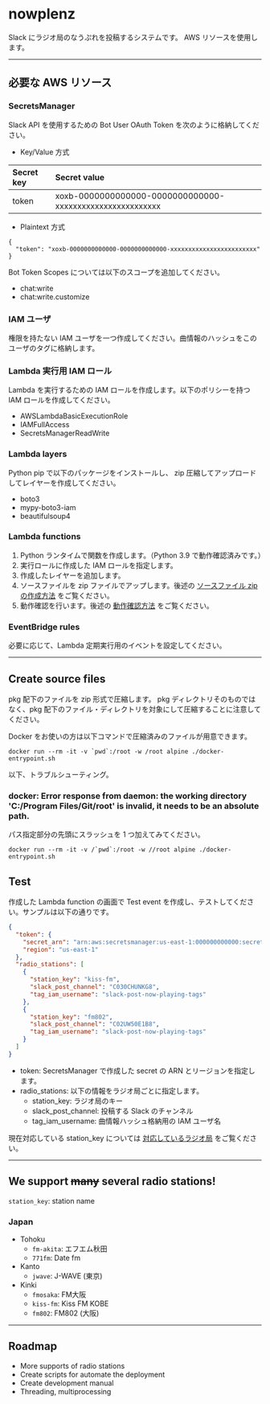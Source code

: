 # nowplenz

Slack にラジオ局のなうぷれを投稿するシステムです。 AWS リソースを使用します。

---

## 必要な AWS リソース

### SecretsManager

Slack API を使用するための Bot User OAuth Token を次のように格納してください。

- Key/Value 方式

| Secret key | Secret value                                              |
|:-----------|:----------------------------------------------------------|
| token      | xoxb-0000000000000-0000000000000-xxxxxxxxxxxxxxxxxxxxxxxx |

- Plaintext 方式

```text
{
  "token": "xoxb-0000000000000-0000000000000-xxxxxxxxxxxxxxxxxxxxxxxx"
}
```

Bot Token Scopes については以下のスコープを追加してください。

- chat:write
- chat:write.customize

### IAM ユーザ

権限を持たない IAM ユーザを一つ作成してください。曲情報のハッシュをこのユーザのタグに格納します。

### Lambda 実行用 IAM ロール

Lambda を実行するための IAM ロールを作成します。以下のポリシーを持つ IAM ロールを作成してください。

- AWSLambdaBasicExecutionRole
- IAMFullAccess
- SecretsManagerReadWrite

### Lambda layers

Python pip で以下のパッケージをインストールし、 zip 圧縮してアップロードしてレイヤーを作成してください。

- boto3
- mypy-boto3-iam
- beautifulsoup4

### Lambda functions

1. Python ランタイムで関数を作成します。（Python 3.9 で動作確認済みです。）
2. 実行ロールに作成した IAM ロールを指定します。
3. 作成したレイヤーを追加します。
4. ソースファイルを zip ファイルでアップします。後述の [ソースファイル zip の作成方法](#create-source-files) をご覧ください。
5. 動作確認を行います。後述の [動作確認方法](#test) をご覧ください。

### EventBridge rules

必要に応じて、Lambda 定期実行用のイベントを設定してください。

---

## Create source files

pkg 配下のファイルを zip 形式で圧縮します。 pkg ディレクトリそのものではなく、pkg 配下のファイル・ディレクトリを対象にして圧縮することに注意してください。

Docker をお使いの方は以下コマンドで圧縮済みのファイルが用意できます。

```shell
docker run --rm -it -v `pwd`:/root -w /root alpine ./docker-entrypoint.sh
```

以下、トラブルシューティング。

### docker: Error response from daemon: the working directory 'C:/Program Files/Git/root' is invalid, it needs to be an absolute path.

パス指定部分の先頭にスラッシュを 1 つ加えてみてください。

```shell
docker run --rm -it -v /`pwd`:/root -w //root alpine ./docker-entrypoint.sh
```

## Test

作成した Lambda function の画面で Test event を作成し、テストしてください。サンプルは以下の通りです。

```json
{
  "token": {
    "secret_arn": "arn:aws:secretsmanager:us-east-1:000000000000:secret:secret-name-xxxxxx",
    "region": "us-east-1"
  },
  "radio_stations": [
    {
      "station_key": "kiss-fm",
      "slack_post_channel": "C030CHUNKG8",
      "tag_iam_username": "slack-post-now-playing-tags"
    },
    {
      "station_key": "fm802",
      "slack_post_channel": "C02UW50E1B8",
      "tag_iam_username": "slack-post-now-playing-tags"
    }
  ]
}
```

- token: SecretsManager で作成した secret の ARN とリージョンを指定します。
- radio_stations: 以下の情報をラジオ局ごとに指定します。
  - station_key: ラジオ局のキー
  - slack_post_channel: 投稿する Slack のチャンネル
  - tag_iam_username: 曲情報ハッシュ格納用の IAM ユーザ名

現在対応している station_key については [対応しているラジオ局](#we-support-many-several-radio-stations-) をご覧ください。

---

## We support ~~many~~ several radio stations!

`station_key`: station name

### Japan

- Tohoku
  - `fm-akita`: エフエム秋田
  - `771fm`: Date fm
- Kanto
  - `jwave`: J-WAVE (東京)
- Kinki
  - `fmosaka`: FM大阪
  - `kiss-fm`: Kiss FM KOBE
  - `fm802`: FM802 (大阪)

---

## Roadmap

- More supports of radio stations
- Create scripts for automate the deployment
- Create development manual
- Threading, multiprocessing
